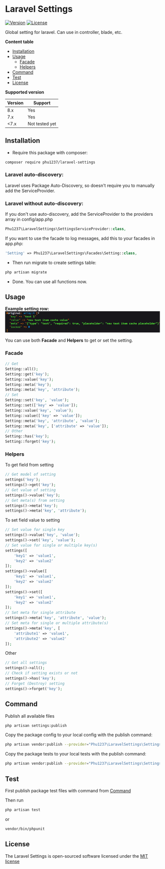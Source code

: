 # Laravel Settings
[![Version](https://img.shields.io/packagist/v/phu1237/laravel-settings?style=flat-square)](https://packagist.org/packages/phu1237/laravel-settings)
[![License](https://img.shields.io/packagist/l/phu1237/laravel-settings?style=flat-square)](https://github.com/Phu1237/laravel-settings/blob/master/LICENSE)

Global setting for laravel. Can use in controller, blade, etc.

**Content table**
- [Installation](#installation)
- [Usage](#usage)
  - [Facade](#facade)
  - [Helpers](#helpers)
- [Command](#command)
- [Test](#test)
- [License](#license)

**Supported version**

|Version|Support|
|---|---|
|8.x|Yes|
|7.x|Yes|
|<7.x|Not tested yet|

## Installation
- Require this package with composer:
```bash
composer require phu1237/laravel-settings
```

### Laravel auto-discovery:

Laravel uses Package Auto-Discovery, so doesn't require you to manually add the ServiceProvider.

### Laravel without auto-discovery:
If you don't use auto-discovery, add the ServiceProvider to the providers array in config/app.php

```php
Phu1237\LaravelSettings\SettingsServiceProvider::class,
```

If you want to use the facade to log messages, add this to your facades in app.php:
```php
'Setting' => Phu1237\LaravelSettings\Facades\Setting::class,
```

- Then run migrate to create settings table:
```bash
php artisan migrate
```

- Done. You can use all functions now.

## Usage

**Example setting row:**
![Screenshot](screenshot.png)

You can use both **Facade** and **Helpers** to get or set the setting.

### Facade
```php
// Get
Setting::all();
Setting::get('key');
Setting::value('key');
Setting::meta('key');
Setting::meta('key', 'attribute');
// Set
Setting::set('key', 'value');
Setting::set(['key' => 'value']);
Setting::value('key', 'value');
Setting::value(['key' => 'value']);
Setting::meta('key', 'attribute', 'value');
Setting::meta('key', ['attribute' => 'value']);
// Other
Setting::has('key');
Setting::forget('key');
```

### Helpers

To get field from setting
```php
// Get model of setting
settings('key');
settings()->get('key');
// Get value of setting
settings()->value('key');
// Get meta(s) from setting
settings()->meta('key');
settings()->meta('key', 'attribute');
```

To set field value to setting
```php
// Set value for single key 
settings()->value('key', 'value');
settings()->set('key', 'value');
// Set value for single or multiple key(s)
settings([
    'key1' => 'value1',
    'key2' => 'value2'
]);
settings()->value([
    'key1' => 'value1',
    'key2' => 'value2'
]);
settings()->set([
    'key1' => 'value1',
    'key2' => 'value2'
]);
// Set meta for single attribute
settings()->meta('key', 'attribute', 'value');
// Set meta for single or multiple attribute(s)
settings()->meta('key', [
    'attribute1' => 'value1',
    'attribute2' => 'value2'
]);
```

Other
```php
// Get all settings
settings()->all();
// Check if setting exists or not
settings()->has('key');
// Forget (Destroy) setting
settings()->forget('key');
```

## Command
Publish all available files
```bash
php artisan settings:publish
```
Copy the package config to your local config with the publish command:
```bash
php artisan vendor:publish --provider="Phu1237\LaravelSettings\SettingsServiceProvider" --tag=config
```
Copy the package tests to your local tests with the publish command:
```bash
php artisan vendor:publish --provider="Phu1237\LaravelSettings\SettingsServiceProvider" --tag=tests
```

## Test
First publish package test files with command from [Command](#command)

Then run
```bash
php artisan test
```
or
```bash
vendor/bin/phpunit
```

## License
The Laravel Settings is open-sourced software licensed under the [MIT license](http://opensource.org/licenses/MIT)
